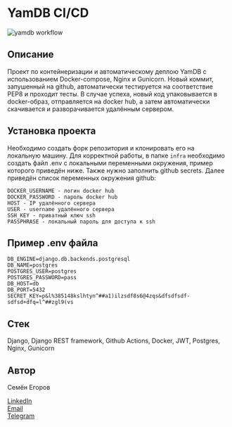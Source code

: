 # YamDB CI/CD

![yamdb workflow](https://github.com/isBlueTip/yamdb_final/actions/workflows/yamdb_workflow.yml/badge.svg)

## Описание

Проект по контейнеризации и автоматическому деплою YamDB с использованием Docker-compose, Nginx и Gunicorn. Новый коммит, запушенный на github, автоматически тестируется на соответствие PEP8 и проходит тесты. В случае успеха, новый код упаковывается в docker-образ, отправляется на docker hub, а затем автоматически скачивается и разворачивается удалённым сервером.

## Установка проекта

Необходимо создать форк репозитория и клонировать его на локальную машину. Для корректной работы, в папке `infra` необходимо создать файл .env с локальными переменными окружения, пример которого приведён ниже. Также нужно заполнить github secrets. Далее приведён список переменных окружения github:
```
DOCKER_USERNAME - логин docker hub
DOCKER_PASSWORD - пароль docker hub
HOST - IP удалённого сервера
USER - username удалённого сервера
SSH_KEY - приватный ключ ssh
PASSPHRASE - локальный пароль для доступа к ssh
```

## Пример .env файла
```
DB_ENGINE=django.db.backends.postgresql
DB_NAME=postgres
POSTGRES_USER=postgres
POSTGRES_PASSWORD=pass
DB_HOST=db
DB_PORT=5432
SECRET_KEY=p&l%385148kslhtyn^##a1)ilzsdf8s6@4zqs&dfsdfsdf-sdfsd+dfq=l^##zgl9(vs
```

## Стек

Django, Django REST framework, Github Actions, Docker, JWT, Postgres, Nginx, Gunicorn

## Автор

Семён Егоров  


[LinkedIn](https://www.linkedin.com/in/simonegorov/)  
[Email](rhinorofl@gmail.com)  
[Telegram](https://t.me/SamePersoon)